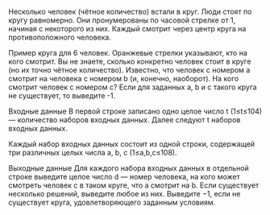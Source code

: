Несколько человек (чётное количество) встали в круг. Люди стоят по кругу равномерно. Они пронумерованы по часовой стрелке от 1, начиная с некоторого из них. Каждый смотрит через центр круга на противоположного человека.

Пример круга для 6 человек. Оранжевые стрелки указывают, кто на кого смотрит.
Вы не знаете, сколько конкретно человек стоит в круге (но их точно чётное количество). Известно, что человек с номером a смотрит на человека с номером b (и, конечно, наоборот). На кого смотрит человек с номером c? Если для заданных a, b и c такого круга не существует, то выведите -1.

Входные данные
В первой строке записано одно целое число t (1≤t≤104) — количество наборов входных данных. Далее следуют t наборов входных данных.

Каждый набор входных данных состоит из одной строки, содержащей три различных целых числа a, b, c (1≤a,b,c≤108).

Выходные данные
Для каждого набора входных данных в отдельной строке выведите целое число d — номер человека, на кого может смотреть человек c в таком круге, что a смотрит на b. Если существует несколько решений, выведите любое из них. Выведите −1, если не существует круга, удовлетворяющего заданным условиям.